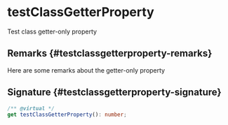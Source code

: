 # testClassGetterProperty

Test class getter-only property

## Remarks {#testclassgetterproperty-remarks}

Here are some remarks about the getter-only property

## Signature {#testclassgetterproperty-signature}

```typescript
/** @virtual */
get testClassGetterProperty(): number;
```